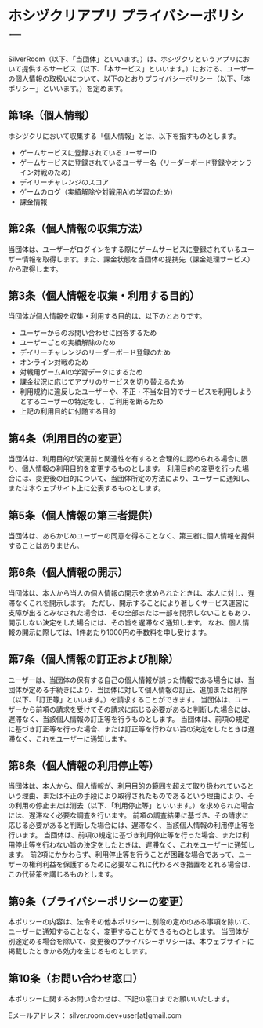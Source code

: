 # ホシヅクリアプリ プライバシーポリシー

SilverRoom（以下、「当団体」といいます。）は、ホシヅクリというアプリにおいて提供するサービス（以下、「本サービス」といいます。）における、ユーザーの個人情報の取扱いについて、以下のとおりプライバシーポリシー（以下、「本ポリシー」といいます。）を定めます。

## 第1条（個人情報）

ホシヅクリにおいて収集する「個人情報」とは、以下を指すものとします。

- ゲームサービスに登録されているユーザーID
- ゲームサービスに登録されているユーザー名（リーダーボード登録やオンライン対戦のため）
- デイリーチャレンジのスコア
- ゲームのログ（実績解除や対戦用AIの学習のため）
- 課金情報

## 第2条（個人情報の収集方法）

当団体は、ユーザーがログインをする際にゲームサービスに登録されているユーザー情報を取得します。また、課金状態を当団体の提携先（課金処理サービス）から取得します。

## 第3条（個人情報を収集・利用する目的）

当団体が個人情報を収集・利用する目的は、以下のとおりです。

- ユーザーからのお問い合わせに回答するため
- ユーザーごとの実績解除のため
- デイリーチャレンジのリーダーボード登録のため
- オンライン対戦のため
- 対戦用ゲームAIの学習データにするため
- 課金状況に応じてアプリのサービスを切り替えるため
- 利用規約に違反したユーザーや、不正・不当な目的でサービスを利用しようとするユーザーの特定をし、ご利用を断るため
- 上記の利用目的に付随する目的

## 第4条（利用目的の変更）

当団体は、利用目的が変更前と関連性を有すると合理的に認められる場合に限り、個人情報の利用目的を変更するものとします。
利用目的の変更を行った場合には、変更後の目的について、当団体所定の方法により、ユーザーに通知し、または本ウェブサイト上に公表するものとします。

## 第5条（個人情報の第三者提供）

当団体は、あらかじめユーザーの同意を得ることなく、第三者に個人情報を提供することはありません。

## 第6条（個人情報の開示）

当団体は、本人から当人の個人情報の開示を求められたときは、本人に対し、遅滞なくこれを開示します。
ただし、開示することにより著しくサービス運営に支障が出るとみなされた場合は、その全部または一部を開示しないこともあり、開示しない決定をした場合には、その旨を遅滞なく通知します。
なお、個人情報の開示に際しては、1件あたり1000円の手数料を申し受けます。

## 第7条（個人情報の訂正および削除）

ユーザーは、当団体の保有する自己の個人情報が誤った情報である場合には、当団体が定める手続きにより、当団体に対して個人情報の訂正、追加または削除（以下、「訂正等」といいます。）を請求することができます。
当団体は、ユーザーから前項の請求を受けてその請求に応じる必要があると判断した場合には、遅滞なく、当該個人情報の訂正等を行うものとします。
当団体は、前項の規定に基づき訂正等を行った場合、または訂正等を行わない旨の決定をしたときは遅滞なく、これをユーザーに通知します。

## 第8条（個人情報の利用停止等）

当団体は、本人から、個人情報が、利用目的の範囲を超えて取り扱われているという理由、または不正の手段により取得されたものであるという理由により、その利用の停止または消去（以下、「利用停止等」といいます。）を求められた場合には、遅滞なく必要な調査を行います。
前項の調査結果に基づき、その請求に応じる必要があると判断した場合には、遅滞なく、当該個人情報の利用停止等を行います。
当団体は、前項の規定に基づき利用停止等を行った場合、または利用停止等を行わない旨の決定をしたときは、遅滞なく、これをユーザーに通知します。
前2項にかかわらず、利用停止等を行うことが困難な場合であって、ユーザーの権利利益を保護するために必要なこれに代わるべき措置をとれる場合は、この代替策を講じるものとします。

## 第9条（プライバシーポリシーの変更）

本ポリシーの内容は、法令その他本ポリシーに別段の定めのある事項を除いて、ユーザーに通知することなく、変更することができるものとします。
当団体が別途定める場合を除いて、変更後のプライバシーポリシーは、本ウェブサイトに掲載したときから効力を生じるものとします。

## 第10条（お問い合わせ窓口）

本ポリシーに関するお問い合わせは、下記の窓口までお願いいたします。

Eメールアドレス： silver.room.dev+user[at]gmail.com

